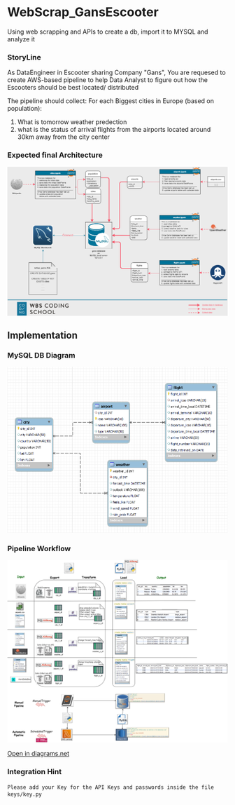 # WebScrap_GansEscooter
Using web scrapping and APIs to create a db, import it to MYSQL and analyze it

### StoryLine

As DataEngineer in Escooter sharing Company "Gans",
You are requesed to create AWS-based pipeline to help Data Analyst to figure out how the Escooters should be best located/ distributed

The pipeline should collect:
For each Biggest cities in Europe (based on population):
1. What is tomorrow weather predection
2. what is the status of arrival flights from the airports located around 30km away from the city center


### Expected final Architecture
![image](Archticture/Gans_diagram_local.png)


## Implementation

### MySQL DB Diagram

![image](Archticture/MySQL_db.png)


### Pipeline Workflow
![image](Archticture/DataPipeline.png)

<a href="https://app.diagrams.net/#G14g7dpMOla3xDre3g0zHTYKjjAkUVELxz" target="_blank">Open in diagrams.net</a>


### Integration Hint
```
Please add your Key for the API Keys and passwords inside the file keys/key.py
```